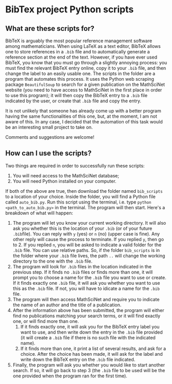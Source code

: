 # BibTex project Python scripts

## What are these scripts for?

BibTeX is arguably the most popular reference management software among mathematicians. When using LaTeX as a text editor, BibTeX allows one to store references in a `.bib` file and to automatically generate a reference section at the end of the text. However, if you have ever used BibTeX, you know that you must go through a slightly annoying process: you must find the relevant BibTeX entry online, copy it to your `.bib` file, and then change the label to an easily usable one. The scripts in the folder are a program that automates this process. It uses the Python web scraping package `BeautifulSoup` to search for a given publication on the MathSciNet website (you need to have access to MathSciNet in the first place in order to use this program); it will then copy the BibTeX entry to a `.bib` file indicated by the user, or create that `.bib` file and copy the entry.

It is not unlikely that someone has already come up with a better program having the same functionalities of this one, but, at the moment, I am not aware of this. In any case, I decided that the automation of this task would be an interesting small project to take on.

Comments and suggestions are welcome!

## How can I use the scripts?

Two things are required in order to successfully run these scripts:

1. You will need access to the MathSciNet database;
2. You will need Python installed on your computer.

If both of the above are true, then download the folder named `bib_scripts` to a location of your choice. Inside the folder, you will find a Python file called `auto_bib.py`. Run this script using the terminal, i.e. type `python <path_to_auto_bib.py>` in the terminal. The program will then start. Here's a breakdown of what will happen:

1. The program will let you know your current working directory. It will also ask you whether this is the location of your `.bib` (or of your future `.bib`file). You can reply with `y` (yes) or `n` (no) (upper case is fine). Any other reply will cause the process to terminate. If you replied `y`, then go to 2. If you replied `n`, you will be asked to indicate a valid folder for the `.bib` file. You can use relative paths. So, if the folder `bib_scripts` is in the folder where your `.bib` file lives, the path `..` will change the working directory to the one with the `.bib` file.
2. The program will look for `.bib` files in the location indicated in the previous step. If it finds no `.bib` files or finds more than one, it will prompt you to choose a name for the `.bib` file you want to use or create. If it finds exactly one `.bib` file, it will ask you whether you want to use this as the `.bib` file. If not, you will have to idicate a name for the `.bib` file.
3. The program will then access MathSciNet and require you to indicate the name of an author and the title of a publication. 
4. After the information above has been submitted, the program will either find no publications matching your search terms, or it will find exactly one, or will find more than one. 
   1. If it finds exactly one, it will ask you for the BibTeX entry label you want to use, and then write down the entry in the `.bib` file provided (it will create a `.bib` file if there is no such file with the indicated name).
   2. If it finds more than one, it print a list of several results, and ask for a choice. After the choice has been made, it will ask for the label and write down the BibTeX entry on the `.bib` file indicated.
5. Finally, the program will ask you whether you would like to start another search. If so, it will go back to step 3 (the `.bib` file to be used will be the one provided when the program ran for the first time).
